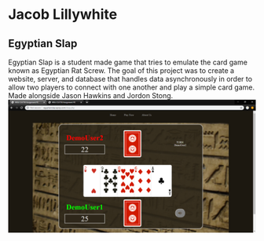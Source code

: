 # Jacob Lillywhite

## Egyptian Slap
Egyptian Slap is a student made game that tries to emulate the card game known as Egyptian Rat Screw. The goal of this project was to create a website, server, and database that handles data asynchronously in order to allow two players to connect with one another and play a simple card game. Made alongside Jason Hawkins and Jordon Stong.
![Egyptian Slap: Egyptian Rat Screw Poker](https://github.com/Jacob-Lillywhite/Egyptian-Rat-Screw/blob/main/EgyptianSlap.png)
